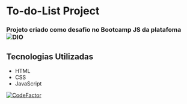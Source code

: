 # To-do-List Project

### Projeto criado como desafio no Bootcamp JS da platafoma ![DIO](https://www.dio.me/)

## Tecnologias Utilizadas

* HTML
* CSS
* JavaScript

[![CodeFactor](https://www.codefactor.io/repository/github/fabifelicia/to-do-list-project/badge)](https://www.codefactor.io/repository/github/fabifelicia/to-do-list-project)
